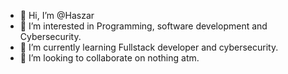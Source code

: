 - 👋 Hi, I’m @Haszar
- 👀 I’m interested in Programming, software development and Cybersecurity.
- 🌱 I’m currently learning Fullstack developer and cybersecurity.
- 💞️ I’m looking to collaborate on nothing atm.
